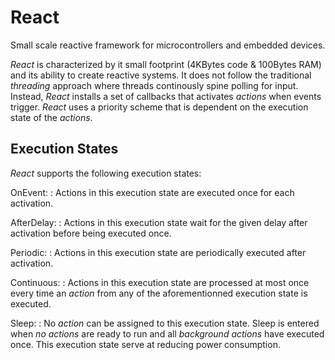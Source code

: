 # React

Small scale reactive framework for microcontrollers and embedded devices.

_React_ is characterized by it small footprint (4KBytes code & 100Bytes RAM) and its ability to create reactive systems.  It does not follow the traditional _threading_ approach where threads continously spine polling for input.  Instead, _React_ installs a set of callbacks that activates _actions_ when events trigger.  _React_ uses a priority scheme that is dependent on the execution state of the _actions_.

## Execution States

_React_ supports the following execution states:

OnEvent:
: Actions in this execution state are executed once for each activation.

AfterDelay:
: Actions in this execution state wait for the given delay after activation before being executed once.

Periodic:
: Actions in this execution state are periodically executed after activation.

Continuous:
: Actions in this execution state are processed at most once every time an _action_ from any of the aforementionned execution state is executed.

Sleep:
: No _action_ can be assigned to this execution state.  Sleep is entered when _no actions_ are ready to run and all _background actions_ have executed once.  This execution state serve at reducing power consumption.

